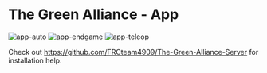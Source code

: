 # The Green Alliance - App

![app-auto](https://user-images.githubusercontent.com/4524103/32325745-96063192-bfa6-11e7-838b-a3c6ad992c47.png)
![app-endgame](https://user-images.githubusercontent.com/4524103/32325746-96175652-bfa6-11e7-8e76-8aa9d3933039.png)
![app-teleop](https://user-images.githubusercontent.com/4524103/32325747-96274af8-bfa6-11e7-9389-25c9aeee31bd.png)

Check out https://github.com/FRCteam4909/The-Green-Alliance-Server for installation help.
